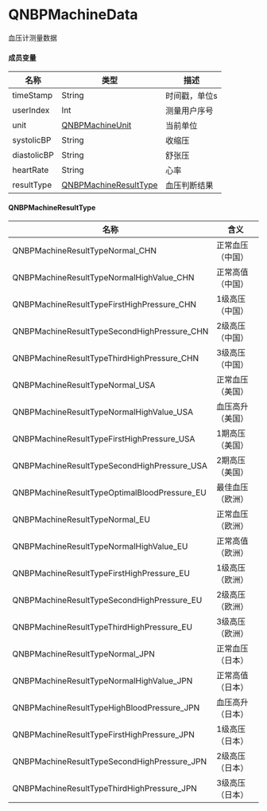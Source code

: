 # QNBPMachineData

血压计测量数据

#### 成员变量
| 名称        | 类型                       | 描述       |
|-----------|-----------------------------|-----------|
| timeStamp | String | 时间戳，单位s |
| userIndex | Int | 测量用户序号 |
| unit      | [QNBPMachineUnit](./QNBPMachineDeploy.md#qnbpmachineunit) | 当前单位 |
| systolicBP | String | 收缩压 |
| diastolicBP | String | 舒张压 |
| heartRate | String | 心率 |
| resultType | [QNBPMachineResultType](./QNBPMachineData.md#qnbpmachineresulttype) | 血压判断结果 |


#### QNBPMachineResultType
|名称  | 含义   |
| ------ |------|
|QNBPMachineResultTypeNormal_CHN | 正常血压（中国）   |
|QNBPMachineResultTypeNormalHighValue_CHN | 正常高值（中国） |
|QNBPMachineResultTypeFirstHighPressure_CHN | 1级高压（中国）   |
|QNBPMachineResultTypeSecondHighPressure_CHN | 2级高压（中国） |
|QNBPMachineResultTypeThirdHighPressure_CHN | 3级高压（中国）   |
|QNBPMachineResultTypeNormal_USA | 正常血压（美国）    |
|QNBPMachineResultTypeNormalHighValue_USA  | 血压高升（美国）  |
|QNBPMachineResultTypeFirstHighPressure_USA  | 1期高压（美国）    |
|QNBPMachineResultTypeSecondHighPressure_USA  | 2期高压（美国） |
|QNBPMachineResultTypeOptimalBloodPressure_EU  | 最佳血压（欧洲） |
|QNBPMachineResultTypeNormal_EU  | 正常血压（欧洲）   |
|QNBPMachineResultTypeNormalHighValue_EU  | 正常高值（欧洲） |
|QNBPMachineResultTypeFirstHighPressure_EU  | 1级高压（欧洲） |
|QNBPMachineResultTypeSecondHighPressure_EU  | 2级高压（欧洲） |
|QNBPMachineResultTypeThirdHighPressure_EU  | 3级高压（欧洲）|
|QNBPMachineResultTypeNormal_JPN  | 正常血压（日本）|
|QNBPMachineResultTypeNormalHighValue_JPN  | 正常高值（日本）|
|QNBPMachineResultTypeHighBloodPressure_JPN  | 血压高升（日本）|
|QNBPMachineResultTypeFirstHighPressure_JPN  | 1级高压（日本） |
|QNBPMachineResultTypeSecondHighPressure_JPN  | 2级高压（日本）|
|QNBPMachineResultTypeThirdHighPressure_JPN  | 3级高压（日本）|

